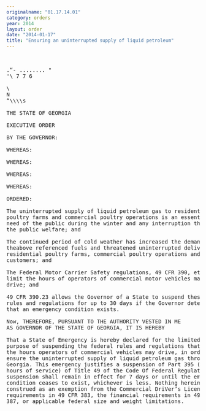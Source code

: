 ```yaml
---
originalname: "01.17.14.01"
category: orders
year: 2014
layout: order
date: "2014-01-17"
title: "Ensuring an uninterrupted supply of liquid petroleum"
---
```

<pre>
   

.“- ........ "
'\ 7 7 6

\
N
“\\\\s

THE STATE OF GEORGIA

EXECUTIVE ORDER

BY THE GOVERNOR:

WHEREAS:

WHEREAS:

WHEREAS:

WHEREAS:

ORDERED:

The uninterrupted supply of liquid petroleum gas to residential
poultry farms and commercial poultry operations is an essential
need of the public during the winter and any interruption threatens
the public welfare; and

The continued period of cold weather has increased the demand for
theabove referenced fuels and threatened uninterrupted delivery to
residential poultry farms, commercial poultry operations and
customers; and

The Federal Motor Carrier Safety regulations, 49 CFR 390, et seq.,
limit the hours of operators of commercial motor vehicles may
drive; and

49 CFR 390.23 allows the Governor of a State to suspend these
rules and regulations for up to 30 days if the Governor determines
that an emergency condition exists.

Now, THEREFORE, PURSUANT TO THE AUTHORITY VESTED IN ME
AS GOVERNOR OF THE STATE OF GEORGIA, IT IS HEREBY

That a State of Emergency is hereby declared for the limited
purpose of suspending the federal rules and regulations that limit
the hours operators of commercial vehicles may drive, in order to
ensure the uninterrupted supply of liquid petroleum gas throughout
Georgia. This emergency justifies a suspension of Part 395 (drivers’
hours of service) of Title 49 of the Code Of Federal Regulations. The
suspension shall remain in effect for 7 days or until the emergency
condition ceases to exist, whichever is less. Nothing herein shall be
construed as an exemption from the Commercial DriVer’s License
requirements in 49 CFR 383, the financial requirements in 49 CFR
387, or applicable federal size and weight limitations.

</pre>
